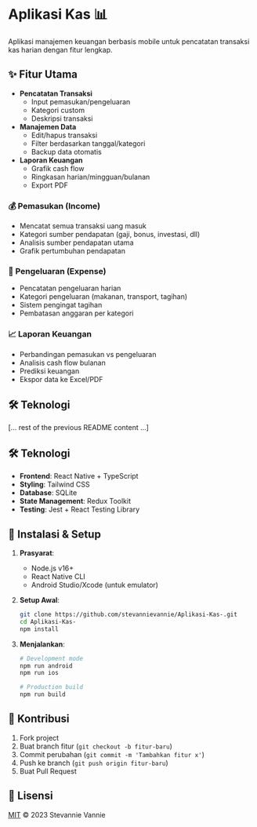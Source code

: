 # Aplikasi Kas 📊

Aplikasi manajemen keuangan berbasis mobile untuk pencatatan transaksi kas harian dengan fitur lengkap.

## ✨ Fitur Utama
- **Pencatatan Transaksi**
  - Input pemasukan/pengeluaran
  - Kategori custom
  - Deskripsi transaksi
- **Manajemen Data**
  - Edit/hapus transaksi
  - Filter berdasarkan tanggal/kategori
  - Backup data otomatis
- **Laporan Keuangan**
  - Grafik cash flow
  - Ringkasan harian/mingguan/bulanan
  - Export PDF
### 💰 Pemasukan (Income)
- Mencatat semua transaksi uang masuk
- Kategori sumber pendapatan (gaji, bonus, investasi, dll)
- Analisis sumber pendapatan utama
- Grafik pertumbuhan pendapatan

### 💸 Pengeluaran (Expense)
- Pencatatan pengeluaran harian
- Kategori pengeluaran (makanan, transport, tagihan)
- Sistem pengingat tagihan
- Pembatasan anggaran per kategori

### 📈 Laporan Keuangan
- Perbandingan pemasukan vs pengeluaran
- Analisis cash flow bulanan
- Prediksi keuangan
- Ekspor data ke Excel/PDF

## 🛠 Teknologi
[... rest of the previous README content ...]

## 🛠 Teknologi
- **Frontend**: React Native + TypeScript
- **Styling**: Tailwind CSS
- **Database**: SQLite
- **State Management**: Redux Toolkit
- **Testing**: Jest + React Testing Library

## 🚀 Instalasi & Setup
1. **Prasyarat**:
   - Node.js v16+
   - React Native CLI
   - Android Studio/Xcode (untuk emulator)

2. **Setup Awal**:
   ```bash
   git clone https://github.com/stevannievannie/Aplikasi-Kas-.git
   cd Aplikasi-Kas-
   npm install
   ```

3. **Menjalankan**:
   ```bash
   # Development mode
   npm run android
   npm run ios

   # Production build
   npm run build
   ```

   

## 🤝 Kontribusi
1. Fork project
2. Buat branch fitur (`git checkout -b fitur-baru`)
3. Commit perubahan (`git commit -m 'Tambahkan fitur x'`)
4. Push ke branch (`git push origin fitur-baru`)
5. Buat Pull Request

## 📄 Lisensi
[MIT](https://choosealicense.com/licenses/mit/) © 2023 Stevannie Vannie
